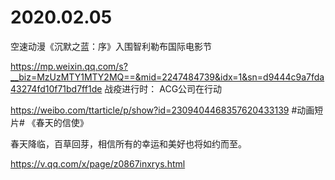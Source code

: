 # 2020.02.05

空速动漫《沉默之蓝：序》入围智利勒布国际电影节

https://mp.weixin.qq.com/s?__biz=MzUzMTY1MTY2MQ==&mid=2247484739&idx=1&sn=d9444c9a7fda43274fd10f71bd7ff1de
战疫进行时： ACG公司在行动

https://weibo.com/ttarticle/p/show?id=2309404468357620433139
#动画短片# 《春天的信使》

春天降临，百草回芽，相信所有的幸运和美好也将如约而至。

https://v.qq.com/x/page/z0867inxrys.html


